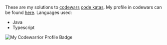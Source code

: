 These are my solutions to [codewars](http://codewars.com) [code katas](https://en.wikipedia.org/wiki/Kata_(programming)). My profile in codewars can be found [here](https://www.codewars.com/users/italosvieira). Languages used:

* Java
* Typescript

![My Codewarrior Profile Badge](https://www.codewars.com/users/italosvieira/badges/large)
